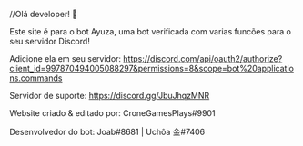//Olá developer! 👋

Este site é para o bot Ayuza, uma bot verificada com varias funcões para o seu servidor Discord!

Adicione ela em seu servidor: https://discord.com/api/oauth2/authorize?client_id=997870494005088297&permissions=8&scope=bot%20applications.commands

Servidor de suporte: https://discord.gg/JbuJhqzMNR

Website criado & editado por: CroneGamesPlays#9901

Desenvolvedor do bot: Joab#8681 | Uchôa 金#7406
